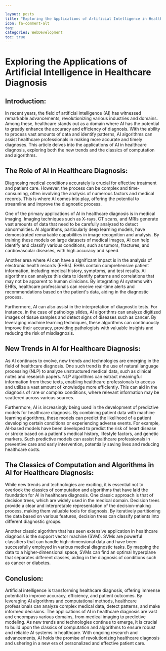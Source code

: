 ```yaml
---

layout: posts
title: "Exploring the Applications of Artificial Intelligence in Healthcare Diagnosis"
icon: fa-comment-alt
tag:      
categories: WebDevelopment
toc: true
---
```




# Exploring the Applications of Artificial Intelligence in Healthcare Diagnosis

## Introduction:
In recent years, the field of artificial intelligence (AI) has witnessed remarkable advancements, revolutionizing various industries and domains. Among these, healthcare stands out as a domain where AI has the potential to greatly enhance the accuracy and efficiency of diagnosis. With the ability to process vast amounts of data and identify patterns, AI algorithms can assist healthcare professionals in making more accurate and timely diagnoses. This article delves into the applications of AI in healthcare diagnosis, exploring both the new trends and the classics of computation and algorithms.

## The Role of AI in Healthcare Diagnosis:
Diagnosing medical conditions accurately is crucial for effective treatment and patient care. However, the process can be complex and time-consuming, often involving the analysis of numerous factors and medical records. This is where AI comes into play, offering the potential to streamline and improve the diagnostic process.

One of the primary applications of AI in healthcare diagnosis is in medical imaging. Imaging techniques such as X-rays, CT scans, and MRIs generate vast amounts of data that need to be carefully analyzed to detect abnormalities. AI algorithms, particularly deep learning models, have demonstrated remarkable capabilities in image recognition and analysis. By training these models on large datasets of medical images, AI can help identify and classify various conditions, such as tumors, fractures, and cardiovascular diseases, with high accuracy and speed.

Another area where AI can have a significant impact is in the analysis of electronic health records (EHRs). EHRs contain comprehensive patient information, including medical history, symptoms, and test results. AI algorithms can analyze this data to identify patterns and correlations that may not be apparent to human clinicians. By integrating AI systems with EHRs, healthcare professionals can receive real-time alerts and recommendations based on the patient's data, aiding in the diagnostic process.

Furthermore, AI can also assist in the interpretation of diagnostic tests. For instance, in the case of pathology slides, AI algorithms can analyze digitized images of tissue samples and detect signs of diseases such as cancer. By leveraging machine learning techniques, these algorithms can continuously improve their accuracy, providing pathologists with valuable insights and reducing the risk of misdiagnosis.

## New Trends in AI for Healthcare Diagnosis:
As AI continues to evolve, new trends and technologies are emerging in the field of healthcare diagnosis. One such trend is the use of natural language processing (NLP) to analyze unstructured medical data, such as clinical notes and research papers. NLP algorithms can extract meaningful information from these texts, enabling healthcare professionals to access and utilize a vast amount of knowledge more efficiently. This can aid in the diagnosis of rare or complex conditions, where relevant information may be scattered across various sources.

Furthermore, AI is increasingly being used in the development of predictive models for healthcare diagnosis. By combining patient data with machine learning algorithms, these models can predict the likelihood of a patient developing certain conditions or experiencing adverse events. For example, AI-based models have been developed to predict the risk of heart disease or stroke based on a patient's medical history, lifestyle factors, and genetic markers. Such predictive models can assist healthcare professionals in preventive care and early intervention, potentially saving lives and reducing healthcare costs.

## The Classics of Computation and Algorithms in AI for Healthcare Diagnosis:
While new trends and technologies are exciting, it is essential not to overlook the classics of computation and algorithms that have laid the foundation for AI in healthcare diagnosis. One classic approach is that of decision trees, which are widely used in the medical domain. Decision trees provide a clear and interpretable representation of the decision-making process, making them valuable tools for diagnosis. By iteratively partitioning the data based on various features, decision trees can classify patients into different diagnostic groups.

Another classic algorithm that has seen extensive application in healthcare diagnosis is the support vector machine (SVM). SVMs are powerful classifiers that can handle high-dimensional data and have been successfully employed in various medical diagnostic tasks. By mapping the data to a higher-dimensional space, SVMs can find an optimal hyperplane that separates different classes, aiding in the diagnosis of conditions such as cancer or diabetes.

## Conclusion:
Artificial intelligence is transforming healthcare diagnosis, offering immense potential to improve accuracy, efficiency, and patient outcomes. By leveraging AI algorithms and computational methods, healthcare professionals can analyze complex medical data, detect patterns, and make informed decisions. The applications of AI in healthcare diagnosis are vast and encompass various domains, from medical imaging to predictive modeling. As new trends and technologies continue to emerge, it is crucial to build upon the classics of computation and algorithms to ensure robust and reliable AI systems in healthcare. With ongoing research and advancements, AI holds the promise of revolutionizing healthcare diagnosis and ushering in a new era of personalized and effective patient care.